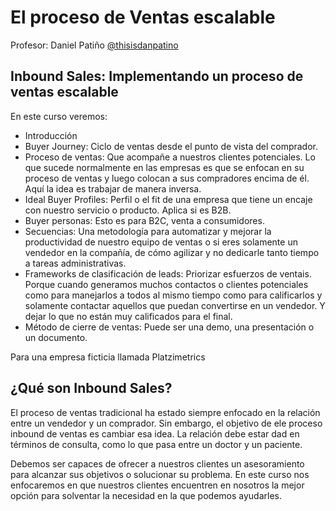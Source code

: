 # El proceso de Ventas escalable

Profesor: Daniel Patiño [@thisisdanpatino](https://twitter.com/thisisdanpatino)

## Inbound Sales: Implementando un proceso de ventas escalable

En este curso veremos:
- Introducción
- Buyer Journey: Ciclo de ventas desde el punto de vista del comprador.
- Proceso de ventas: Que acompañe a nuestros clientes potenciales. Lo que sucede normalmente en las empresas es que se enfocan en su proceso de ventas y luego colocan a sus compradores encima de él. Aquí la idea es trabajar de manera inversa.
- Ideal Buyer Profiles: Perfil o el fit de una empresa que tiene un encaje con nuestro servicio o producto. Aplica si es B2B.
- Buyer personas: Esto es para B2C, venta a consumidores.
- Secuencias: Una metodología para automatizar y mejorar la productividad de nuestro equipo de ventas o si eres solamente un vendedor en la compañía, de cómo agilizar y no dedicarle tanto tiempo a tareas administrativas.
- Frameworks de clasificación de leads: Priorizar esfuerzos de ventais. Porque cuando generamos muchos contactos o clientes potenciales como para manejarlos a todos al mismo tiempo como para calificarlos y solamente contactar aquellos que puedan convertirse en un vendedor. Y dejar lo que no están muy calificados para el final.
- Método de cierre de ventas: Puede ser una demo, una presentación o un documento.

Para una empresa ficticia llamada Platzimetrics

## ¿Qué son Inbound Sales?
El proceso de ventas tradicional ha estado siempre enfocado en la relación entre un vendedor y un comprador. Sin embargo, el objetivo de ele proceso inbound de ventas es cambiar esa idea. La relación debe estar dad en términos de consulta, como lo que pasa entre un doctor y un paciente.

Debemos ser capaces de ofrecer a nuestros clientes un asesoramiento para alcanzar sus objetivos o solucionar su problema. En este curso nos enfocaremos en que nuestros clientes encuentren en nosotros la mejor opción para solventar la necesidad en la que podemos ayudarles.


